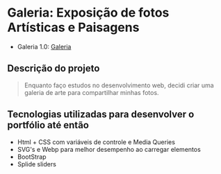 # Galeria: Exposição de fotos Artísticas e Paisagens
- Galeria 1.0: [Galeria](https://feliphe-blatt.github.io/galeria)

## Descrição do projeto
  > Enquanto faço estudos no desenvolvimento web, decidi criar uma galeria de arte para compartilhar minhas fotos.

## Tecnologias utilizadas para desenvolver o portfólio até então

- Html + CSS com variáveis de controle e Media Queries
- SVG's e Webp para melhor desempenho ao carregar elementos
- BootStrap
- Splide sliders
